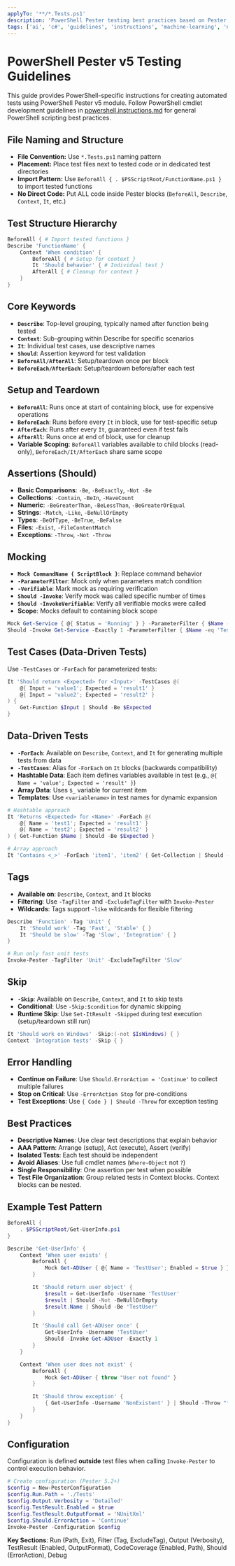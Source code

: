 ```yaml
---
applyTo: '**/*.Tests.ps1'
description: 'PowerShell Pester testing best practices based on Pester v5 conventions'
tags: ['ai', 'c#', 'guidelines', 'instructions', 'machine-learning', 'nunit', 'pester', 'powershell', 'scripting', 'standards', 'testing']
---
```


# PowerShell Pester v5 Testing Guidelines

This guide provides PowerShell-specific instructions for creating automated tests using PowerShell Pester v5 module. Follow PowerShell cmdlet development guidelines in [powershell.instructions.md](./powershell.instructions.md) for general PowerShell scripting best practices.

## File Naming and Structure

- **File Convention:** Use `*.Tests.ps1` naming pattern
- **Placement:** Place test files next to tested code or in dedicated test directories
- **Import Pattern:** Use `BeforeAll { . $PSScriptRoot/FunctionName.ps1 }` to import tested functions
- **No Direct Code:** Put ALL code inside Pester blocks (`BeforeAll`, `Describe`, `Context`, `It`, etc.)

## Test Structure Hierarchy

```powershell
BeforeAll { # Import tested functions }
Describe 'FunctionName' {
    Context 'When condition' {
        BeforeAll { # Setup for context }
        It 'Should behavior' { # Individual test }
        AfterAll { # Cleanup for context }
    }
}
```

## Core Keywords

- **`Describe`**: Top-level grouping, typically named after function being tested
- **`Context`**: Sub-grouping within Describe for specific scenarios
- **`It`**: Individual test cases, use descriptive names
- **`Should`**: Assertion keyword for test validation
- **`BeforeAll/AfterAll`**: Setup/teardown once per block
- **`BeforeEach/AfterEach`**: Setup/teardown before/after each test

## Setup and Teardown

- **`BeforeAll`**: Runs once at start of containing block, use for expensive operations
- **`BeforeEach`**: Runs before every `It` in block, use for test-specific setup
- **`AfterEach`**: Runs after every `It`, guaranteed even if test fails
- **`AfterAll`**: Runs once at end of block, use for cleanup
- **Variable Scoping**: `BeforeAll` variables available to child blocks (read-only), `BeforeEach/It/AfterEach` share same scope

## Assertions (Should)

- **Basic Comparisons**: `-Be`, `-BeExactly`, `-Not -Be`
- **Collections**: `-Contain`, `-BeIn`, `-HaveCount`
- **Numeric**: `-BeGreaterThan`, `-BeLessThan`, `-BeGreaterOrEqual`
- **Strings**: `-Match`, `-Like`, `-BeNullOrEmpty`
- **Types**: `-BeOfType`, `-BeTrue`, `-BeFalse`
- **Files**: `-Exist`, `-FileContentMatch`
- **Exceptions**: `-Throw`, `-Not -Throw`

## Mocking

- **`Mock CommandName { ScriptBlock }`**: Replace command behavior
- **`-ParameterFilter`**: Mock only when parameters match condition
- **`-Verifiable`**: Mark mock as requiring verification
- **`Should -Invoke`**: Verify mock was called specific number of times
- **`Should -InvokeVerifiable`**: Verify all verifiable mocks were called
- **Scope**: Mocks default to containing block scope

```powershell
Mock Get-Service { @{ Status = 'Running' } } -ParameterFilter { $Name -eq 'TestService' }
Should -Invoke Get-Service -Exactly 1 -ParameterFilter { $Name -eq 'TestService' }
```

## Test Cases (Data-Driven Tests)

Use `-TestCases` or `-ForEach` for parameterized tests:

```powershell
It 'Should return <Expected> for <Input>' -TestCases @(
    @{ Input = 'value1'; Expected = 'result1' }
    @{ Input = 'value2'; Expected = 'result2' }
) {
    Get-Function $Input | Should -Be $Expected
}
```

## Data-Driven Tests

- **`-ForEach`**: Available on `Describe`, `Context`, and `It` for generating multiple tests from data
- **`-TestCases`**: Alias for `-ForEach` on `It` blocks (backwards compatibility)
- **Hashtable Data**: Each item defines variables available in test (e.g., `@{ Name = 'value'; Expected = 'result' }`)
- **Array Data**: Uses `$_` variable for current item
- **Templates**: Use `<variablename>` in test names for dynamic expansion

```powershell
# Hashtable approach
It 'Returns <Expected> for <Name>' -ForEach @(
    @{ Name = 'test1'; Expected = 'result1' }
    @{ Name = 'test2'; Expected = 'result2' }
) { Get-Function $Name | Should -Be $Expected }

# Array approach
It 'Contains <_>' -ForEach 'item1', 'item2' { Get-Collection | Should -Contain $_ }
```

## Tags

- **Available on**: `Describe`, `Context`, and `It` blocks
- **Filtering**: Use `-TagFilter` and `-ExcludeTagFilter` with `Invoke-Pester`
- **Wildcards**: Tags support `-like` wildcards for flexible filtering

```powershell
Describe 'Function' -Tag 'Unit' {
    It 'Should work' -Tag 'Fast', 'Stable' { }
    It 'Should be slow' -Tag 'Slow', 'Integration' { }
}

# Run only fast unit tests
Invoke-Pester -TagFilter 'Unit' -ExcludeTagFilter 'Slow'
```

## Skip

- **`-Skip`**: Available on `Describe`, `Context`, and `It` to skip tests
- **Conditional**: Use `-Skip:$condition` for dynamic skipping
- **Runtime Skip**: Use `Set-ItResult -Skipped` during test execution (setup/teardown still run)

```powershell
It 'Should work on Windows' -Skip:(-not $IsWindows) { }
Context 'Integration tests' -Skip { }
```

## Error Handling

- **Continue on Failure**: Use `Should.ErrorAction = 'Continue'` to collect multiple failures
- **Stop on Critical**: Use `-ErrorAction Stop` for pre-conditions
- **Test Exceptions**: Use `{ Code } | Should -Throw` for exception testing

## Best Practices

- **Descriptive Names**: Use clear test descriptions that explain behavior
- **AAA Pattern**: Arrange (setup), Act (execute), Assert (verify)
- **Isolated Tests**: Each test should be independent
- **Avoid Aliases**: Use full cmdlet names (`Where-Object` not `?`)
- **Single Responsibility**: One assertion per test when possible
- **Test File Organization**: Group related tests in Context blocks. Context blocks can be nested.

## Example Test Pattern

```powershell
BeforeAll {
    . $PSScriptRoot/Get-UserInfo.ps1
}

Describe 'Get-UserInfo' {
    Context 'When user exists' {
        BeforeAll {
            Mock Get-ADUser { @{ Name = 'TestUser'; Enabled = $true } }
        }

        It 'Should return user object' {
            $result = Get-UserInfo -Username 'TestUser'
            $result | Should -Not -BeNullOrEmpty
            $result.Name | Should -Be 'TestUser'
        }

        It 'Should call Get-ADUser once' {
            Get-UserInfo -Username 'TestUser'
            Should -Invoke Get-ADUser -Exactly 1
        }
    }

    Context 'When user does not exist' {
        BeforeAll {
            Mock Get-ADUser { throw "User not found" }
        }

        It 'Should throw exception' {
            { Get-UserInfo -Username 'NonExistent' } | Should -Throw "*not found*"
        }
    }
}
```

## Configuration

Configuration is defined **outside** test files when calling `Invoke-Pester` to control execution behavior.

```powershell
# Create configuration (Pester 5.2+)
$config = New-PesterConfiguration
$config.Run.Path = './Tests'
$config.Output.Verbosity = 'Detailed'
$config.TestResult.Enabled = $true
$config.TestResult.OutputFormat = 'NUnitXml'
$config.Should.ErrorAction = 'Continue'
Invoke-Pester -Configuration $config
```

**Key Sections**: Run (Path, Exit), Filter (Tag, ExcludeTag), Output (Verbosity), TestResult (Enabled, OutputFormat), CodeCoverage (Enabled, Path), Should (ErrorAction), Debug
